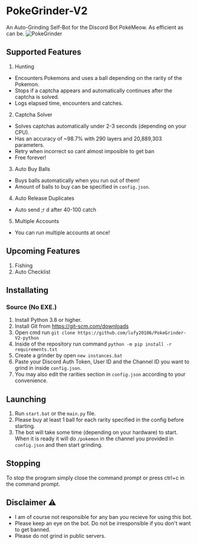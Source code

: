 # PokeGrinder-V2
An Auto-Grinding Self-Bot for the Discord Bot PokéMeow. As efficient as can be.
![PokeGrinder](https://github.com/lufy20106/PokeGrinder-V2-python/assets/144891766/7c9d8aec-3290-4e87-ae5b-5e7d45b60a67)
## Supported Features
1. Hunting
- Encounters Pokemons and uses a ball depending on the rarity of the Pokemon.
- Stops if a captcha appears and automatically continues after the captcha is solved.
- Logs elapsed time, encounters and catches.
2. Captcha Solver
- Solves captchas automatically under 2-3 seconds (depending on your CPU).
- Has an accuracy of ~98.7% with 290 layers and 20,889,303 parameters.
- Retry when incorrect so cant almost imposible to get ban
- Free forever!
3. Auto Buy Balls
- Buys balls automatically when you run out of them!
- Amount of balls to buy can be specified in `config.json`.
4. Auto Release Duplicates
- Auto send ;r d after 40-100 catch
5. Multiple Accounts
- You can run multiple accounts at once!
## Upcoming Features
1. Fishing
2. Auto Checklist
## Installating
### Source (No EXE.)
1. Install Python 3.8 or higher.
2. Install Git from https://git-scm.com/downloads
3. Open cmd run `git clone https://github.com/lufy20106/PokeGrinder-V2-python`
6. Inside of the repository run command `python -m pip install -r requirements.txt`
7. Create a grinder by open `new instances.bat`
8. Paste your Discord Auth Token, User ID and the Channel ID you want to grind in inside `config.json`.
9. You may also edit the rarities section in `config.json` according to your convenience.
## Launching 
1. Run `start.bat` or the `main.py` file.
2. Please buy at least 1 ball for each rarity specified in the config before starting.
3. The bot will take some time (depending on your hardware) to start. When it is ready it will do `/pokemon` in the channel you provided in `config.json` and then start grinding.
## Stopping
To stop the program simply close the command prompt or press ctrl+c in the command prompt.
## Disclaimer ⚠️
- I am of course not responsible for any ban you recieve for using this bot.
- Please keep an eye on the bot. Do not be irresponsible if you don't want to get banned.
- Please do not grind in public servers.
